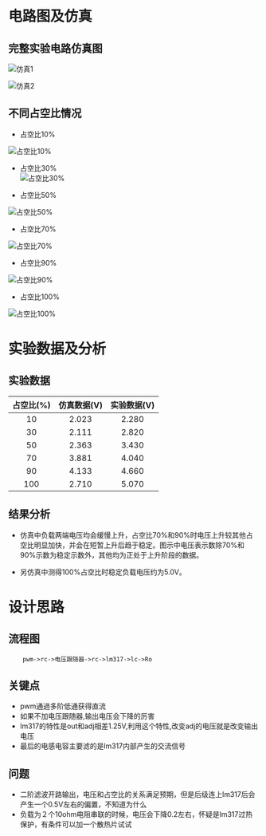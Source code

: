 # 电路图及仿真     
              
## 完整实验电路仿真图          
![仿真1](仿真1.png)      
                  
![仿真2](仿真2.png)               
                     
## 不同占空比情况       
               
* 占空比10%        
                 
![占空比10%](占空比10%.png)       
                       
* 占空比30%               
![占空比30%](占空比30%.png)            
                
* 占空比50%                  
                  
![占空比50%](占空比50%.png)         
                 
* 占空比70%              
                   
![占空比70%](占空比70%.png)          
                  
* 占空比90%             
                 
![占空比90%](占空比90%.png)         
               
* 占空比100%                
                           
![占空比100%](占空比100%.png)        
                  
# 实验数据及分析                
                 
## 实验数据
               
|占空比(%)|仿真数据(V)|实验数据(V)|       
|:---------:|:-----------:|:-----------:|          
|10|2.023|2.280|             
|30|2.111|2.820|              
|50|2.363|3.430|             
|70|3.881|4.040|           
|90|4.133|4.660|            
|100|2.710|5.070|              

## 结果分析           
            
- 仿真中负载两端电压均会缓慢上升，占空比70%和90%时电压上升较其他占空比明显加快，并会在短暂上升后趋于稳定。图示中电压表示数除70%和90%示数为稳定示数外，其他均为正处于上升阶段的数据。                
               
- 另仿真中测得100%占空比时稳定负载电压约为5.0V。            
                 
# 设计思路              
## 流程图             
        pwm->rc->电压跟随器->rc->lm317->lc->Ro             
                       
## 关键点               
* pwm通過多阶低通获得直流                 
* 如果不加电压跟随器,输出电压会下降的厉害                  
* lm317的特性是out和adj相差1.25V,利用这个特性,改变adj的电压就是改变输出电压    
* 最后的电感电容主要滤的是lm317内部产生的交流信号           
             
## 问题                
* 二阶滤波开路输出，电压和占空比的关系满足预期，但是后级连上lm317后会产生一个0.5V左右的偏置，不知道为什么                    
* 负载为２个10ohm电阻串联的时候，电压会下降0.2左右，怀疑是lm317过热保护，有条件可以加一个散热片试试              


